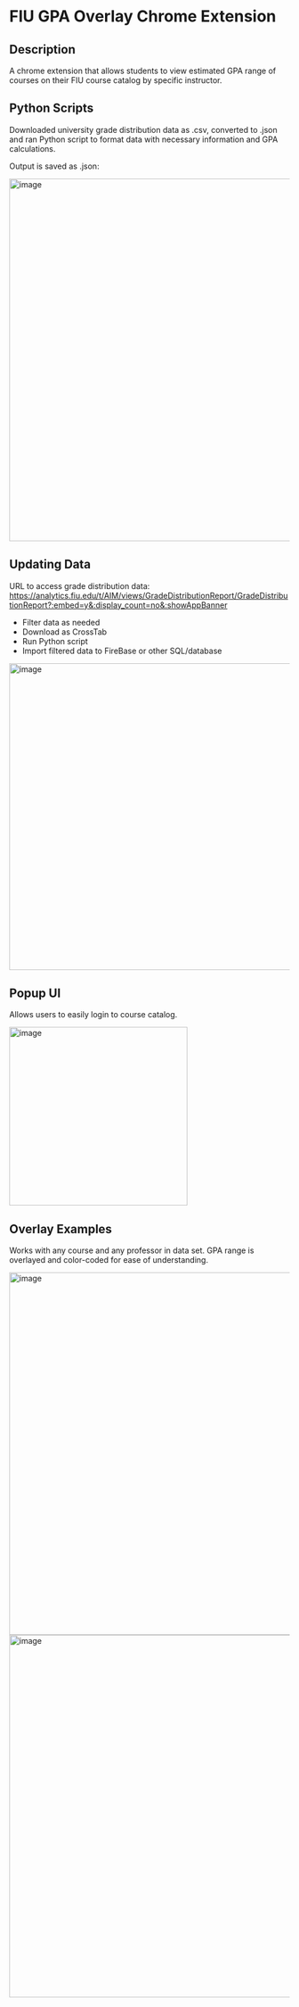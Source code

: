 # FIU GPA Overlay Chrome Extension
## Description
A chrome extension that allows students to view estimated GPA range of courses on their FIU course catalog by specific instructor.

## Python Scripts
Downloaded university grade distribution data as .csv, converted to .json and ran Python script to format data with necessary information and GPA calculations.

Output is saved as .json:

<img width="650" alt="image" src="https://user-images.githubusercontent.com/113227693/227858056-f9fe75c0-12f2-433e-90e1-32a1072cbca2.png">

## Updating Data
URL to access grade distribution data: https://analytics.fiu.edu/t/AIM/views/GradeDistributionReport/GradeDistributionReport?:embed=y&:display_count=no&:showAppBanner


- Filter data as needed
- Download as CrossTab 
- Run Python script
- Import filtered data to FireBase or other SQL/database
<img width="550" alt="image" src="https://user-images.githubusercontent.com/113227693/227859515-4e3df585-8681-44be-8f1d-d3d4d4d1fff4.png">


## Popup UI
Allows users to easily login to course catalog.

<img width="320" alt="image" src="https://user-images.githubusercontent.com/113227693/227857426-4abb0d1c-aab5-48e7-9bf6-570969494330.png">

## Overlay Examples
Works with any course and any professor in data set. GPA range is overlayed and color-coded for ease of understanding.

<img width="650" alt="image" src="https://user-images.githubusercontent.com/113227693/227857614-b627de37-0fc4-4ffa-a3d9-a8feafe72dcb.png">
<img width="650" alt="image" src="https://user-images.githubusercontent.com/113227693/227857663-83a5c840-6b51-4d3e-ab87-9067e913bd88.png">

## 

